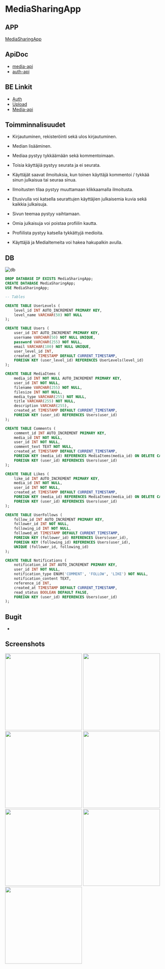 
# MediaSharingApp


## APP

[MediaSharingApp](http://10.120.32.91/)


## ApiDoc

* [media-api](http://10.120.32.91/media-api/)
* [auth-api](http://10.120.32.91/auth-api/)

## BE Linkit

* [Auth](http://10.120.32.91/auth-api/api/v1)
* [Upload](http://10.120.32.91/upload-api/api/v1)
* [Media-api](http://10.120.32.91/media-api/api/v1)


## Toimminnalisuudet

* Kirjautuminen, rekisteröinti sekä ulos kirjautuminen.

* Median lisääminen.

* Mediaa pystyy tykkäämään sekä kommentoimaan.

* Toisia käyttäjiä pystyy seurata ja ei seurata.

* Käyttäjät saavat ilmoituksia, kun toinen käyttäjä kommentoi / tykkää sinun julkaisua tai seuraa sinua.

* Ilmoitusten tilaa pystyy muuttamaan klikkaamalla ilmoitusta.

* Etusivulla voi katsella seurattujen käyttäjien julkaisemia kuvia sekä kaikkia julkaisuja.

* Sivun teemaa pystyy vaihtamaan.

* Omia julkaisuja voi poistaa profiilin kautta.

* Profiilista pystyy katsella tykkättyjä medioita.

* Käyttäjiä ja MediaItemeita voi hakea hakupalkin avulla.

## DB

![db](ss/dbd.png)

```sql
DROP DATABASE IF EXISTS MediaSharingApp;
CREATE DATABASE MediaSharingApp;
USE MediaSharingApp;

-- Tables

CREATE TABLE UserLevels (
    level_id INT AUTO_INCREMENT PRIMARY KEY,
    level_name VARCHAR(50) NOT NULL
);

CREATE TABLE Users (
    user_id INT AUTO_INCREMENT PRIMARY KEY,
    username VARCHAR(50) NOT NULL UNIQUE,
    password VARCHAR(255) NOT NULL,
    email VARCHAR(100) NOT NULL UNIQUE,
    user_level_id INT,
    created_at TIMESTAMP DEFAULT CURRENT_TIMESTAMP,
    FOREIGN KEY (user_level_id) REFERENCES UserLevels(level_id)
);

CREATE TABLE MediaItems (
    media_id INT NOT NULL AUTO_INCREMENT PRIMARY KEY,
    user_id INT NOT NULL,
    filename VARCHAR(255) NOT NULL,
    filesize INT NOT NULL,
    media_type VARCHAR(255) NOT NULL,
    title VARCHAR(255) NOT NULL,
    description VARCHAR(255),
    created_at TIMESTAMP DEFAULT CURRENT_TIMESTAMP,
    FOREIGN KEY (user_id) REFERENCES Users(user_id)
);

CREATE TABLE Comments (
    comment_id INT AUTO_INCREMENT PRIMARY KEY,
    media_id INT NOT NULL,
    user_id INT NOT NULL,
    comment_text TEXT NOT NULL,
    created_at TIMESTAMP DEFAULT CURRENT_TIMESTAMP,
    FOREIGN KEY (media_id) REFERENCES MediaItems(media_id) ON DELETE CASCADE,
    FOREIGN KEY (user_id) REFERENCES Users(user_id)
);

CREATE TABLE Likes (
    like_id INT AUTO_INCREMENT PRIMARY KEY,
    media_id INT NOT NULL,
    user_id INT NOT NULL,
    created_at TIMESTAMP DEFAULT CURRENT_TIMESTAMP,
    FOREIGN KEY (media_id) REFERENCES MediaItems(media_id) ON DELETE CASCADE,
    FOREIGN KEY (user_id) REFERENCES Users(user_id)
);

CREATE TABLE UserFollows (
    follow_id INT AUTO_INCREMENT PRIMARY KEY,
    follower_id INT NOT NULL,
    following_id INT NOT NULL,
    followed_at TIMESTAMP DEFAULT CURRENT_TIMESTAMP,
    FOREIGN KEY (follower_id) REFERENCES Users(user_id),
    FOREIGN KEY (following_id) REFERENCES Users(user_id),
    UNIQUE (follower_id, following_id)
);

CREATE TABLE Notifications (
    notification_id INT AUTO_INCREMENT PRIMARY KEY,
    user_id INT NOT NULL,
    notification_type ENUM('COMMENT', 'FOLLOW', 'LIKE') NOT NULL,
    notification_content TEXT,
    reference_id INT,
    created_at TIMESTAMP DEFAULT CURRENT_TIMESTAMP,
    read_status BOOLEAN DEFAULT FALSE,
    FOREIGN KEY (user_id) REFERENCES Users(user_id)
);
```

## Bugit

-


## Screenshots

<img src="ss/IMG_6972.jpg" width="250"/>
<img src="ss/IMG_6973.jpg" width="250"/>
<img src="ss/IMG_6974.jpg" width="250"/>
<img src="ss/IMG_6975.jpg" width="250"/>
<img src="ss/IMG_6976.jpg" width="250"/>
<img src="ss/IMG_6977.jpg" width="250"/>
<img src="ss/IMG_6978.jpg" width="250"/>


